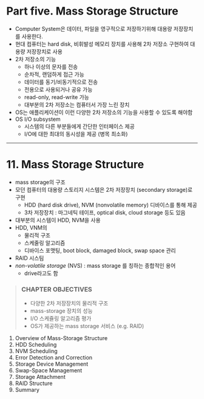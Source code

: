 # Part five. Mass Storage Structure

- Computer System은 데이터, 파일을 영구적으로 저장하기위해 대용량 저장장치를 사용한다.
- 현대 컴퓨터는 hard disk, 비휘발성 메모리 장치를 사용해 2차 저장소 구현하여 대용량 저장장치로 사용
- 2차 저장소의 기능
    - 하나 이상의 문자를 전송
    - 순차적, 랜덤하게 접근 가능
    - 데이터를 동기/비동기적으로 전송
    - 전용으로 사용되거나 공유 가능
    - read-only, read-write 가능
    - 대부분의 2차 저장소는 컴퓨터서 가장 느린 장치
- OS는 애플리케이션이 이런 다양한 2차 저장소의 기능을 사용할 수 있도록 해야함
- OS I/O subsystem
    - 시스템의 다른 부분들에게 간단한 인터페이스 제공
    - I/O에 대한 최대의 동시성을 제공 (병목 최소화)

---

# 11. Mass Storage Structure

- mass storage의 구조
- 모던 컴퓨터의 대용량 스토리지 시스템은 2차 저장장치 (secondary storage)로 구현
    - HDD (hard disk drive), NVM (nonvolatile memory) 디바이스를 통해 제공
    - 3차 저장장치 : 마그네틱 테이프, optical disk, cloud storage 등도 있음
- 대부분의 시스템이 HDD, NVM을 사용
- HDD, VNM의
    - 물리적 구조
    - 스케줄링 알고리즘
    - 디바이스 포맷팅, boot block, damaged block, swap space 관리
- RAID 시스팀
- _non-volatile storage_ (NVS) : mass storage 를 칭하는 종합적인 용어
    - drive라고도 함

> ### CHAPTER OBJECTIVES
>
> - 다양한 2차 저장장치의 물리적 구조
> - mass-storage 장치의 성능
> - I/O 스케쥴링 알고리즘 평가
> - OS가 제공하는 mass storage 서비스 (e.g. RAID)

1. Overview of Mass-Storage Structure
2. HDD Scheduling
3. NVM Scheduling
4. Error Detection and Correction
5. Storage Device Management
6. Swap-Space Management
7. Storage Attachment
8. RAID Structure
9. Summary
